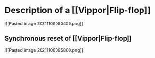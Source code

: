 # Description of a [[Vippor|Flip-flop]]
![[Pasted image 20211108095456.png]]

## Synchronous reset of [[Vippor|Flip-flop]]
![[Pasted image 20211108095800.png]]